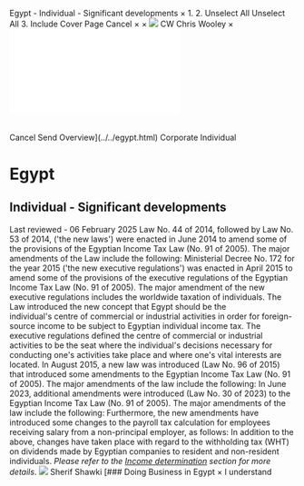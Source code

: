 Egypt - Individual - Significant developments
×
1.
2.
Unselect All
Unselect All
3.
Include Cover Page
Cancel
×
×
![](../../-/media/world-wide-tax-summaries/attachments/global---chris-wooley.ashx%3Frev=ac5e5f3223b34096b1afc2a6009c7320&revision=ac5e5f32-23b3-4096-b1af-c2a6009c7320&hash=859B7ADC84DC2CBEC9760E9E6EE7DE6D0A8BFCDF)
CW
Chris Wooley
×
![](significant-developments.html)
######
Cancel
Send
Overview](../../egypt.html)
Corporate
Individual
# Egypt
## Individual - Significant developments
Last reviewed - 06 February 2025
Law No. 44 of 2014, followed by Law No. 53 of 2014, ('the new laws') were enacted in June 2014 to amend some of the provisions of the Egyptian Income Tax Law (No. 91 of 2005). The major amendments of the Law include the following:
Ministerial Decree No. 172 for the year 2015 ('the new executive regulations') was enacted in April 2015 to amend some of the provisions of the executive regulations of the Egyptian Income Tax Law (No. 91 of 2005). The major amendment of the new executive regulations includes the worldwide taxation of individuals.
The Law introduced the new concept that Egypt should be the individual's centre of commercial or industrial activities in order for foreign-source income to be subject to Egyptian individual income tax.
The executive regulations defined the centre of commercial or industrial activities to be the seat where the individual's decisions necessary for conducting one's activities take place and where one's vital interests are located.
In August 2015, a new law was introduced (Law No. 96 of 2015) that introduced some amendments to the Egyptian Income Tax Law (No. 91 of 2005). The major amendments of the law include the following:
In June 2023, additional amendments were introduced (Law No. 30 of 2023) to the Egyptian Income Tax Law (No. 91 of 2005). The major amendments of the law include the following:
Furthermore, the new amendments have introduced some changes to the payroll tax calculation for employees receiving salary from a non-principal employer, as follows:
In addition to the above, changes have taken place with regard to the withholding tax (WHT) on dividends made by Egyptian companies to resident and non-resident individuals. *Please refer to the [Income determination](income-determination.html) section for more details*.
![](../../-/media/world-wide-tax-summaries/egyptsherif-shawkiegypt--sherif-shawkijpg20210215115128240.ashx%3Frev=3c51f301c93a464293c4762df36074f9&revision=3c51f301-c93a-4642-93c4-762df36074f9&hash=7932E486C192382D026150F85A5F9A0FE0126832)
Sherif Shawki
[### Doing Business in Egypt
×
I understand